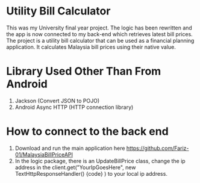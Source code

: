 # Utility Bill Calculator
This was my University final year project. The logic has been rewritten and the app is now connected to my back-end which retrieves latest bill prices.
The project is a utility bill calculator that can be used as a financial planning application. It calculates Malaysia bill prices using their native value.

# Library Used Other Than From Android
1. Jackson (Convert JSON to POJO)
2. Android Async HTTP (HTTP connection library)

# How to connect to the back end
1. Download and run the main application here https://github.com/Fariz-01/MalaysiaBillPriceAPI
2. In the logic package, there is an UpdateBillPrice class, change the ip address in the client.get("YourIpGoesHere", new TextHttpResponseHandler() {code} ) to your local ip address.

